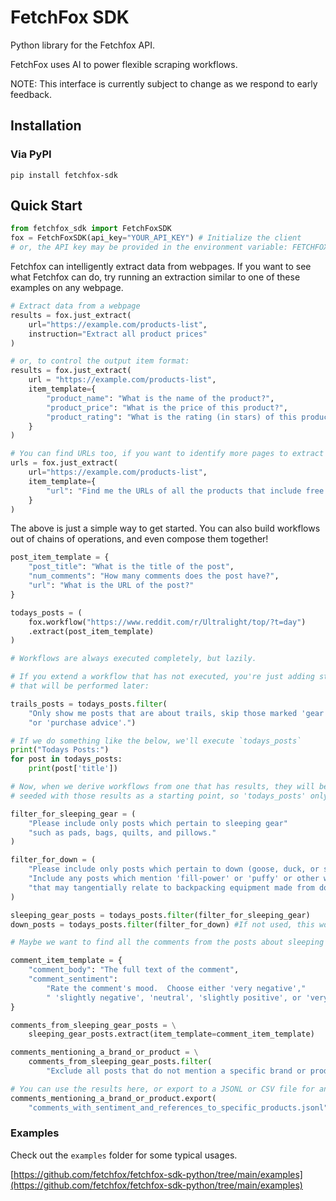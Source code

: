# FetchFox SDK
Python library for the Fetchfox API.

FetchFox uses AI to power flexible scraping workflows.

NOTE: This interface is currently subject to change as we respond to early feedback.

## Installation

### Via PyPI

`pip install fetchfox-sdk`

## Quick Start
```python
from fetchfox_sdk import FetchFoxSDK
fox = FetchFoxSDK(api_key="YOUR_API_KEY") # Initialize the client
# or, the API key may be provided in the environment variable: FETCHFOX_API_KEY
```

Fetchfox can intelligently extract data from webpages.  If you want to see what
Fetchfox can do, try running an extraction similar to one of these examples on any webpage.

```python
# Extract data from a webpage
results = fox.just_extract(
    url="https://example.com/products-list",
    instruction="Extract all product prices"
)

# or, to control the output item format:
results = fox.just_extract(
    url = "https://example.com/products-list",
    item_template={
        "product_name": "What is the name of the product?",
        "product_price": "What is the price of this product?",
        "product_rating": "What is the rating (in stars) of this product?"
    }
)

# You can find URLs too, if you want to identify more pages to extract from.
urls = fox.just_extract(
    url="https://example.com/products-list",
    item_template={
        "url": "Find me the URLs of all the products that include free shipping."
    }
)

```

The above is just a simple way to get started.  You can also build workflows
out of chains of operations, and even compose them together!

```python
post_item_template = {
    "post_title": "What is the title of the post",
    "num_comments": "How many comments does the post have?",
    "url": "What is the URL of the post?"
}

todays_posts = (
    fox.workflow("https://www.reddit.com/r/Ultralight/top/?t=day")
    .extract(post_item_template)
)

# Workflows are always executed completely, but lazily.

# If you extend a workflow that has not executed, you're just adding steps
# that will be performed later:

trails_posts = todays_posts.filter(
    "Only show me posts that are about trails, skip those marked 'gear review'"
    "or 'purchase advice'.")

# If we do something like the below, we'll execute `todays_posts`
print("Todays Posts:")
for post in todays_posts:
    print(post['title'])

# Now, when we derive workflows from one that has results, they will be
# seeded with those results as a starting point, so 'todays_posts' only runs once:

filter_for_sleeping_gear = (
    "Please include only posts which pertain to sleeping gear"
    "such as pads, bags, quilts, and pillows."
)

filter_for_down = (
    "Please include only posts which pertain to down (goose, duck, or synthetic)."
    "Include any posts which mention 'fill-power' or 'puffy' or other wording "
    "that may tangentially relate to backpacking equipment made from down."
)

sleeping_gear_posts = todays_posts.filter(filter_for_sleeping_gear)
down_posts = todays_posts.filter(filter_for_down) #If not used, this won't run

# Maybe we want to find all the comments from the posts about sleeping gear:

comment_item_template = {
    "comment_body": "The full text of the comment",
    "comment_sentiment":
        "Rate the comment's mood.  Choose either 'very negative',"
        " 'slightly negative', 'neutral', 'slightly positive', or 'very positive'."
}

comments_from_sleeping_gear_posts = \
    sleeping_gear_posts.extract(item_template=comment_item_template)

comments_mentioning_a_brand_or_product = \
    comments_from_sleeping_gear_posts.filter(
        "Exclude all posts that do not mention a specific brand or product.")

# You can use the results here, or export to a JSONL or CSV file for analysis
comments_mentioning_a_brand_or_product.export(
    "comments_with_sentiment_and_references_to_specific_products.jsonl")

```

### Examples
Check out the `examples` folder for some typical usages.

[https://github.com/fetchfox/fetchfox-sdk-python/tree/main/examples](https://github.com/fetchfox/fetchfox-sdk-python/tree/main/examples)